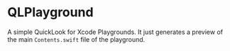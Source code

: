 # QLPlayground

A simple QuickLook for Xcode Playgrounds. It just generates a preview of the main `Contents.swift` file of the playground.